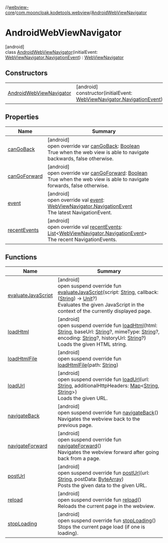 //[webview-core](../../../index.md)/[com.mooncloak.kodetools.webview](../index.md)/[AndroidWebViewNavigator](index.md)

# AndroidWebViewNavigator

[android]\
class [AndroidWebViewNavigator](index.md)(initialEvent: [WebViewNavigator.NavigationEvent](../-web-view-navigator/-navigation-event/index.md)) : [WebViewNavigator](../-web-view-navigator/index.md)

## Constructors

| | |
|---|---|
| [AndroidWebViewNavigator](-android-web-view-navigator.md) | [android]<br>constructor(initialEvent: [WebViewNavigator.NavigationEvent](../-web-view-navigator/-navigation-event/index.md)) |

## Properties

| Name | Summary |
|---|---|
| [canGoBack](can-go-back.md) | [android]<br>open override var [canGoBack](can-go-back.md): [Boolean](https://kotlinlang.org/api/latest/jvm/stdlib/kotlin/-boolean/index.html)<br>True when the web view is able to navigate backwards, false otherwise. |
| [canGoForward](can-go-forward.md) | [android]<br>open override var [canGoForward](can-go-forward.md): [Boolean](https://kotlinlang.org/api/latest/jvm/stdlib/kotlin/-boolean/index.html)<br>True when the web view is able to navigate forwards, false otherwise. |
| [event](event.md) | [android]<br>open override val [event](event.md): [WebViewNavigator.NavigationEvent](../-web-view-navigator/-navigation-event/index.md)<br>The latest NavigationEvent. |
| [recentEvents](recent-events.md) | [android]<br>open override val [recentEvents](recent-events.md): [List](https://kotlinlang.org/api/latest/jvm/stdlib/kotlin.collections/-list/index.html)&lt;[WebViewNavigator.NavigationEvent](../-web-view-navigator/-navigation-event/index.md)&gt;<br>The recent NavigationEvents. |

## Functions

| Name | Summary |
|---|---|
| [evaluateJavaScript](evaluate-java-script.md) | [android]<br>open suspend override fun [evaluateJavaScript](evaluate-java-script.md)(script: [String](https://kotlinlang.org/api/latest/jvm/stdlib/kotlin/-string/index.html), callback: ([String](https://kotlinlang.org/api/latest/jvm/stdlib/kotlin/-string/index.html)) -&gt; [Unit](https://kotlinlang.org/api/latest/jvm/stdlib/kotlin/-unit/index.html)?)<br>Evaluates the given JavaScript in the context of the currently displayed page. |
| [loadHtml](load-html.md) | [android]<br>open suspend override fun [loadHtml](load-html.md)(html: [String](https://kotlinlang.org/api/latest/jvm/stdlib/kotlin/-string/index.html), baseUrl: [String](https://kotlinlang.org/api/latest/jvm/stdlib/kotlin/-string/index.html)?, mimeType: [String](https://kotlinlang.org/api/latest/jvm/stdlib/kotlin/-string/index.html)?, encoding: [String](https://kotlinlang.org/api/latest/jvm/stdlib/kotlin/-string/index.html)?, historyUrl: [String](https://kotlinlang.org/api/latest/jvm/stdlib/kotlin/-string/index.html)?)<br>Loads the given HTML string. |
| [loadHtmlFile](load-html-file.md) | [android]<br>open suspend override fun [loadHtmlFile](load-html-file.md)(path: [String](https://kotlinlang.org/api/latest/jvm/stdlib/kotlin/-string/index.html)) |
| [loadUrl](load-url.md) | [android]<br>open suspend override fun [loadUrl](load-url.md)(url: [String](https://kotlinlang.org/api/latest/jvm/stdlib/kotlin/-string/index.html), additionalHttpHeaders: [Map](https://kotlinlang.org/api/latest/jvm/stdlib/kotlin.collections/-map/index.html)&lt;[String](https://kotlinlang.org/api/latest/jvm/stdlib/kotlin/-string/index.html), [String](https://kotlinlang.org/api/latest/jvm/stdlib/kotlin/-string/index.html)&gt;)<br>Loads the given URL. |
| [navigateBack](navigate-back.md) | [android]<br>open suspend override fun [navigateBack](navigate-back.md)()<br>Navigates the webview back to the previous page. |
| [navigateForward](navigate-forward.md) | [android]<br>open suspend override fun [navigateForward](navigate-forward.md)()<br>Navigates the webview forward after going back from a page. |
| [postUrl](post-url.md) | [android]<br>open suspend override fun [postUrl](post-url.md)(url: [String](https://kotlinlang.org/api/latest/jvm/stdlib/kotlin/-string/index.html), postData: [ByteArray](https://kotlinlang.org/api/latest/jvm/stdlib/kotlin/-byte-array/index.html))<br>Posts the given data to the given URL. |
| [reload](reload.md) | [android]<br>open suspend override fun [reload](reload.md)()<br>Reloads the current page in the webview. |
| [stopLoading](stop-loading.md) | [android]<br>open suspend override fun [stopLoading](stop-loading.md)()<br>Stops the current page load (if one is loading). |
